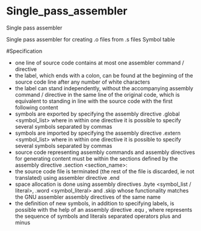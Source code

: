 # Single_pass_assembler
Single pass assembler

Single pass assembler for creating .o files from .s files
Symbol table

#Specification  
- one line of source code contains at most one assembler command / directive  
- the label, which ends with a colon, can be found at the beginning of the source code line after any number of white characters  
- the label can stand independently, without the accompanying assembly command / directive in the same line of the original code, which is equivalent to standing in line with the    source code with the first following content  
- symbols are exported by specifying the assembly directive .global <symbol_list> where in within one directive it is possible to specify several symbols separated by commas  
- symbols are imported by specifying the assembly directive .extern <symbol_list> where in within one directive it is possible to specify several symbols separated by commas   
- source code representing assembly commands and assembly directives for generating content must be within the sections defined by the assembly directive .section <section_name>:  
- the source code file is terminated (the rest of the file is discarded, ie not translated) using assembler directive .end  
- space allocation is done using assembly directives .byte <symbol_list / literal>, .word <symbol_literal> and .skip <literal> whose functionality matches the GNU assembler assembly directives of the same name   
- the definition of new symbols, in addition to specifying labels, is possible with the help of an assembly directive .equ <symbol>, <expression> where <expression> represents the sequence of symbols and literals separated operators plus and minus   
